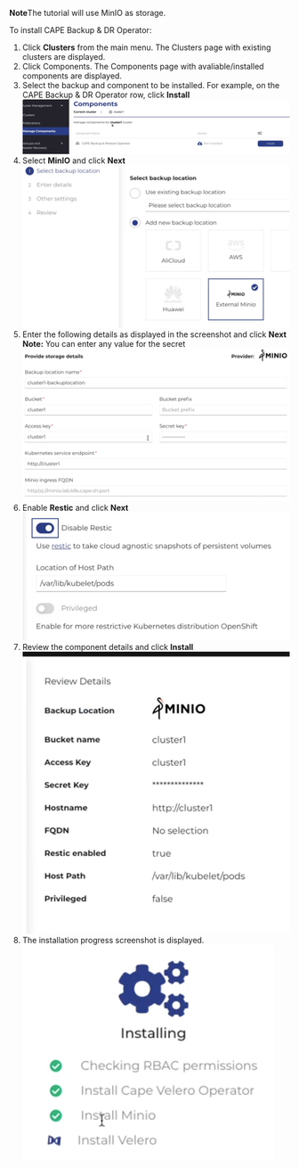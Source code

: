 <b>Note</b>The tutorial will use MinIO as storage.

To install CAPE Backup & DR Operator:

1. Click <b>Clusters</b> from the main menu. The Clusters page with existing clusters are displayed.
2. Click </b>Components</b>. The Components page with avaliable/installed components are displayed.
3. Select the backup and component to be installed. For example, on the CAPE Backup & DR Operator row, click <b>Install</b>
 ![Components](./assets/Components.png)
4. Select <b>MinIO</b> and click <b>Next</b>
 ![Minio](./assets/Minio.png)
5. Enter the following details as displayed in the screenshot and click <b>Next</b> <b>Note:</b> You can enter any value for the secret
 ![Miniodetails](./assets/Miniodetails.png)
6. Enable <b>Restic</b> and click <b>Next</b>
 ![Restic](./assets/Restic.png)
7. Review the component details and click <b>Install</b>
 ![ReviewComponents](./assets/ReviewComponents.png)
8. The installation progress screenshot is displayed.
  ![ComponentsInstallation.png](./assets/ComponentsInstallation.png)




